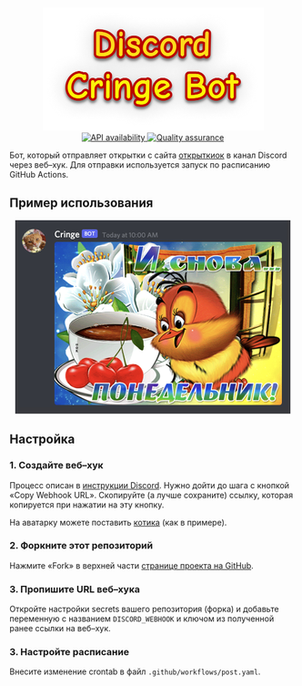 <p align="center">
  <img height="217px" width="389px" src="./assets/logo@2x.png" alt="Logo" />
  <br>
  <a href="https://github.com/mishamyrt/discord-cringe-bot/actions/workflows/api.yaml">
    <img src="https://github.com/mishamyrt/discord-cringe-bot/actions/workflows/api.yaml/badge.svg" alt="API availability" />
  </a>
  <a href="https://github.com/mishamyrt/discord-cringe-bot/actions/workflows/test.yaml">
    <img src="https://github.com/mishamyrt/discord-cringe-bot/actions/workflows/test.yaml/badge.svg" alt="Quality assurance" />
  </a>
</p>

Бот, который отправляет открытки с сайта [открыткиок](https://otkritkiok.ru) в канал Discord через веб–хук. Для отправки используется запуск по расписанию GitHub Actions.

## Пример использования

<p align="center">
  <img width="484px" height="340px" src="./assets/example@2x.jpg" alt="Example" />
</p>

## Настройка

### 1. Создайте веб–хук

Процесс описан в [инструкции Discord](https://support.discord.com/hc/en-us/articles/228383668-Intro-to-Webhooks). Нужно дойти до шага с кнопкой «Copy Webhook URL». Скопируйте (а лучше сохраните) ссылку, которая копируется при нажатии на эту кнопку.

На аватарку можете поставить [котика](./assets/avatar.jpg) (как в примере).

### 2. Форкните этот репозиторий

Нажмите «Fork» в верхней части [странице проекта на GitHub](https://github.com/mishamyrt/cross-code-review).

### 3. Пропишите URL веб–хука

Откройте настройки secrets вашего репозитория (форка) и добавьте переменную с названием `DISCORD_WEBHOOK` и ключом из полученной ранее ссылки на веб–хук.

### 3. Настройте расписание

Внесите изменение crontab в файл `.github/workflows/post.yaml`.
